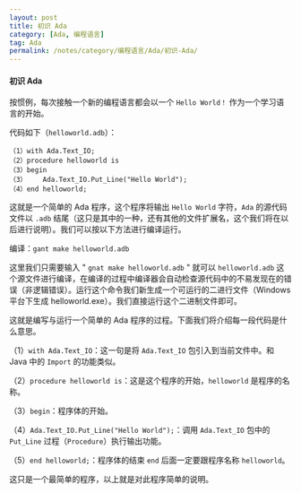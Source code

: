 ```yaml
---
layout: post
title: 初识 Ada
category: [Ada, 编程语言]
tag: Ada
permalink: /notes/category/编程语言/Ada/初识-Ada/
---
```

#### 初识 Ada
按惯例，每次接触一个新的编程语言都会以一个 `Hello World！` 作为一个学习语言的开始。

代码如下（`helloworld.adb`）：
```
（1）with Ada.Text_IO;
（2）procedure helloworld is
（3）begin
（3）    Ada.Text_IO.Put_Line("Hello World");
（4）end helloworld;
```
这就是一个简单的 Ada 程序，这个程序将输出 `Hello World` 字符，`Ada` 的源代码文件以 `.adb` 结尾（这只是其中的一种，还有其他的文件扩展名，这个我们将在以后进行说明）。我们可以按以下方法进行编译运行。

编译：`gant make helloworld.adb`

这里我们只需要输入 " `gnat make helloworld.adb` " 就可以 `helloworld.adb` 这个源文件进行编译，在编译的过程中编译器会自动检查源代码中的不易发现在的错误（非逻辑错误）。运行这个命令我们新生成一个可运行的二进行文件（Windows 平台下生成 helloworld.exe）。我们直接运行这个二进制文件即可。

这就是编写与运行一个简单的 Ada 程序的过程。下面我们将介绍每一段代码是什么意思。

（1）`with Ada.Text_IO`：这一句是将 `Ada.Text_IO` 包引入到当前文件中。和 Java 中的 `Import` 的功能类似。

（2）`procedure helloworld is`：这是这个程序的开始，`helloworld` 是程序的名称。

（3）`begin`：程序体的开始。

（4）`Ada.Text_IO.Put_Line("Hello World");`：调用 `Ada.Text_IO` 包中的 `Put_Line` 过程（`Procedure`）执行输出功能。

（5）`end helloworld;`：程序体的结束 `end` 后面一定要跟程序名称 `helloworld`。

这只是一个最简单的程序，以上就是对此程序简单的说明。